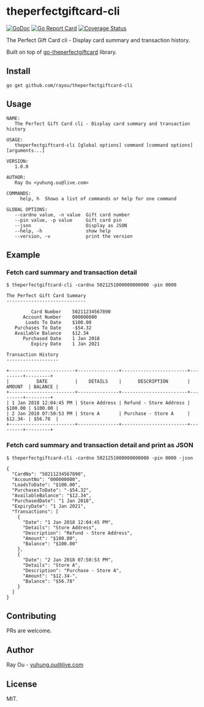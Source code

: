 # theperfectgiftcard-cli
[![GoDoc](https://godoc.org/github.com/rayou/theperfectgiftcard-cli?status.svg)](https://godoc.org/github.com/rayou/theperfectgiftcard-cli)
[![Go Report Card](https://goreportcard.com/badge/github.com/rayou/theperfectgiftcard-cli)](https://goreportcard.com/report/github.com/rayou/theperfectgiftcard-cli)
[![Coverage Status](https://coveralls.io/repos/github/rayou/theperfectgiftcard-cli/badge.svg)](https://coveralls.io/github/rayou/theperfectgiftcard-cli)

The Perfect Gift Card cli - Display card summary and transaction history. 

Built on top of [go-theperfectgiftcard](https://github.com/rayou/go-theperfectgiftcard) library.

## Install

```
go get github.com/rayou/theperfectgiftcard-cli
```

## Usage

```
NAME:
   The Perfect Gift Card cli - Display card summary and transaction history

USAGE:
   theperfectgiftcard-cli [global options] command [command options] [arguments...]

VERSION:
   1.0.0

AUTHOR:
   Ray Ou <yuhung.ou@live.com>

COMMANDS:
     help, h  Shows a list of commands or help for one command

GLOBAL OPTIONS:
   --cardno value, -n value  Gift card number
   --pin value, -p value     Gift card pin
   --json                    Display as JSON
   --help, -h                show help
   --version, -v             print the version
```

## Example
### Fetch card summary and transaction detail
```
$ theperfectgiftcard-cli -cardno 5021251000000000000 -pin 0000

The Perfect Gift Card Summary
-----------------------------

         Card Number    50211234567890
      Account Number    000000000
       Loads To Date    $100.00
   Purchases To Date    -$54.32
   Available Balance    $12.34
      Purchased Date    1 Jan 2018
         Expiry Date    1 Jan 2021

Transaction History
-------------------

+------------------------+---------------+------------------------+---------+---------+
|          DATE          |    DETAILS    |      DESCRIPTION       | AMOUNT  | BALANCE |
+------------------------+---------------+------------------------+---------+---------+
| 1 Jan 2018 12:04:45 PM | Store Address | Refund - Store Address | $100.00 | $100.00 |
| 2 Jan 2018 07:50:53 PM | Store A       | Purchase - Store A     | $12.34- | $56.78  |
+------------------------+---------------+------------------------+---------+---------+
```

### Fetch card summary and transaction detail and print as JSON
```
$ theperfectgiftcard-cli -cardno 5021251000000000000 -pin 0000 -json

{
  "CardNo": "50211234567890",
  "AccountNo": "000000000",
  "LoadsToDate": "$100.00",
  "PurchasesToDate": "-$54.32",
  "AvailableBalance": "$12.34",
  "PurchasedDate": "1 Jan 2018",
  "ExpiryDate": "1 Jan 2021",
  "Transactions": [
    {
      "Date": "1 Jan 2018 12:04:45 PM",
      "Details": "Store Address",
      "Description": "Refund - Store Address",
      "Amount": "$100.00",
      "Balance": "$100.00"
    },
    {
      "Date": "2 Jan 2018 07:50:53 PM",
      "Details": "Store A",
      "Description": "Purchase - Store A",
      "Amount": "$12.34-",
      "Balance": "$56.78"
    }
  ]
}
```

## Contributing

PRs are welcome.

## Author

Ray Ou - yuhung.ou@live.com

## License

MIT.
